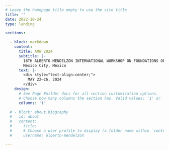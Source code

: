 ```yaml
---
# Leave the homepage title empty to use the site title
title: ''
date: 2022-10-24
type: landing

sections:

  - block: markdown
    content:
      title: AMW 2024
      subtitle: |-
        16TH ALBERTO MENDELZON INTERNATIONAL WORKSHOP ON FOUNDATIONS OF DATA MANAGEMENT  
        Mexico City, Mexico
      text: |-
        <div style="text-align:center;">
          MAY 22–26, 2024
        </div>
    design:
      # See Page Builder docs for all section customization options.
      # Choose how many columns the section has. Valid values: '1' or '2'.
      columns: '1'      

  # - block: about.biography
  #   id: about
  #   content:
  #     title: 
  #     # Choose a user profile to display (a folder name within `content/authors/`)
  #     username: alberto-mendelzon

---
```

